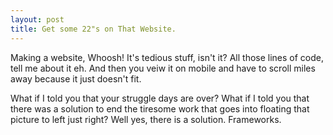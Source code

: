 ```yaml
---
layout: post
title: Get some 22"s on That Website.
---
```


Making a website, Whoosh! It's tedious stuff, isn't it? All those lines of code, tell me about it eh. And then you veiw it on mobile and have to scroll miles away because it just doesn't fit.

What if I told you that your struggle days are over? What if I told you that there was a solution to end the tiresome work that goes into floating that picture to left just right? Well yes, there is a solution. Frameworks.

